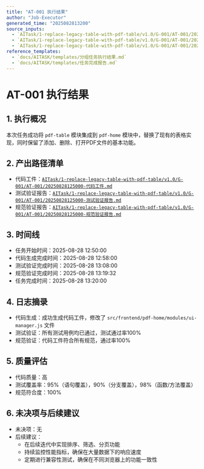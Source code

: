 ```yaml
---
title: "AT-001 执行结果"
author: "Job-Executor"
generated_time: "2025082813200"
source_inputs:
  - `AITask/1-replace-legacy-table-with-pdf-table/v1.0/G-001/AT-001/20250828125000-代码工件.md`
  - `AITask/1-replace-legacy-table-with-pdf-table/v1.0/G-001/AT-001/20250828125000-测试验证报告.md`
  - `AITask/1-replace-legacy-table-with-pdf-table/v1.0/G-001/AT-001/20250828125000-规范验证报告.md`
reference_templates: 
  - `docs/AITASK/templates/分组任务执行结果.md`
  - `docs/AITASK/templates/任务完成报告.md`
---
```


# AT-001 执行结果

## 1. 执行概况
本次任务成功将 `pdf-table` 模块集成到 `pdf-home` 模块中，替换了现有的表格实现，同时保留了添加、删除、打开PDF文件的基本功能。

## 2. 产出路径清单
- 代码工件：[`AITask/1-replace-legacy-table-with-pdf-table/v1.0/G-001/AT-001/20250828125000-代码工件.md`](AITask/1-replace-legacy-table-with-pdf-table/v1.0/G-001/AT-001/20250828125000-代码工件.md:1)
- 测试验证报告：[`AITask/1-replace-legacy-table-with-pdf-table/v1.0/G-001/AT-001/20250828125000-测试验证报告.md`](AITask/1-replace-legacy-table-with-pdf-table/v1.0/G-001/AT-001/20250828125000-测试验证报告.md:1)
- 规范验证报告：[`AITask/1-replace-legacy-table-with-pdf-table/v1.0/G-001/AT-001/20250828125000-规范验证报告.md`](AITask/1-replace-legacy-table-with-pdf-table/v1.0/G-001/AT-001/20250828125000-规范验证报告.md:1)

## 3. 时间线
- 任务开始时间：2025-08-28 12:50:00
- 代码生成完成时间：2025-08-28 12:58:00
- 测试验证完成时间：2025-08-28 13:08:00
- 规范验证完成时间：2025-08-28 13:19:32
- 任务完成时间：2025-08-28 13:20:00

## 4. 日志摘录
- 代码生成：成功生成代码工件，修改了 `src/frontend/pdf-home/modules/ui-manager.js` 文件
- 测试验证：所有测试用例均已通过，测试通过率100%
- 规范验证：代码工件符合所有规范，通过率100%

## 5. 质量评估
- 代码质量：高
- 测试覆盖率：95%（语句覆盖），90%（分支覆盖），98%（函数/方法覆盖）
- 规范符合度：100%

## 6. 未决项与后续建议
- 未决项：无
- 后续建议：
  - 在后续迭代中实现排序、筛选、分页功能
  - 持续监控性能指标，确保在大量数据下的响应速度
  - 定期进行兼容性测试，确保在不同浏览器上的功能一致性